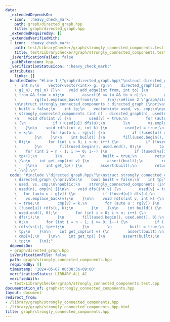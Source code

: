 ```yaml
---
data:
  _extendedDependsOn:
  - icon: ':heavy_check_mark:'
    path: graph/directed_graph.hpp
    title: graph/directed_graph.hpp
  _extendedRequiredBy: []
  _extendedVerifiedWith:
  - icon: ':heavy_check_mark:'
    path: test/LibraryChecker/graph/strongly_connected_components.test.cpp
    title: test/LibraryChecker/graph/strongly_connected_components.test.cpp
  _isVerificationFailed: false
  _pathExtension: hpp
  _verificationStatusIcon: ':heavy_check_mark:'
  attributes:
    links: []
  bundledCode: "#line 1 \"graph/directed_graph.hpp\"\nstruct directed_graph {\n  \
    \  int n;\n    vector<vector<int>> g, rg;\n    directed_graph(int _n) : n(_n),\
    \ g(_n), rg(_n) {}\n    void add_edge(int from, int to) {\n        assert(0 <=\
    \ from && from < n);\n        assert(0 <= to && to < n);\n        g[from].emplace_back(to);\n\
    \        rg[to].emplace_back(from);\n    }\n};\n#line 2 \"graph/strongly_connected_components.hpp\"\
    \n\nstruct strongly_connected_components : directed_graph {\nprivate:\n    bool\
    \ built = false;\n    int tp;\n    vector<int> used, vs, cmp;\n\npublic:\n   \
    \ strongly_connected_components (int n) : directed_graph(n), used(n), cmp(n) {}\n\
    \n    void dfs(int v) {\n        used[v] = true;\n        for (auto u : g[v])\
    \ {\n            if (!used[u]) dfs(u);\n        }\n        vs.emplace_back(v);\n\
    \    }\n\n    void rdfs(int v, int k) {\n        used[v] = true;\n        cmp[v]\
    \ = k;\n        for (auto u : rg[v]) {\n            if (!used[u]) rdfs(u, k);\n\
    \        }\n    }\n\n    int build() {\n        fill(used.begin(), used.end(),\
    \ 0);\n        for (int i = 0; i < n; i++) {\n            if (!used[i]) dfs(i);\n\
    \        }\n        fill(used.begin(), used.end(), 0);\n        tp = 0;\n    \
    \    for (int i = n - 1; i >= 0; i--) {\n            if (!used[vs[i]]) rdfs(vs[i],\
    \ tp++);\n        }\n        \n        built = true;\n        return tp;\n   \
    \ }\n\n    int get_cmp(int v) {\n        assert(built);\n        return cmp[v];\n\
    \    }\n\n    int get_tp() {\n        assert(built);\n        return tp;\n   \
    \ }\n};\n"
  code: "#include \"directed_graph.hpp\"\n\nstruct strongly_connected_components :\
    \ directed_graph {\nprivate:\n    bool built = false;\n    int tp;\n    vector<int>\
    \ used, vs, cmp;\n\npublic:\n    strongly_connected_components (int n) : directed_graph(n),\
    \ used(n), cmp(n) {}\n\n    void dfs(int v) {\n        used[v] = true;\n     \
    \   for (auto u : g[v]) {\n            if (!used[u]) dfs(u);\n        }\n    \
    \    vs.emplace_back(v);\n    }\n\n    void rdfs(int v, int k) {\n        used[v]\
    \ = true;\n        cmp[v] = k;\n        for (auto u : rg[v]) {\n            if\
    \ (!used[u]) rdfs(u, k);\n        }\n    }\n\n    int build() {\n        fill(used.begin(),\
    \ used.end(), 0);\n        for (int i = 0; i < n; i++) {\n            if (!used[i])\
    \ dfs(i);\n        }\n        fill(used.begin(), used.end(), 0);\n        tp =\
    \ 0;\n        for (int i = n - 1; i >= 0; i--) {\n            if (!used[vs[i]])\
    \ rdfs(vs[i], tp++);\n        }\n        \n        built = true;\n        return\
    \ tp;\n    }\n\n    int get_cmp(int v) {\n        assert(built);\n        return\
    \ cmp[v];\n    }\n\n    int get_tp() {\n        assert(built);\n        return\
    \ tp;\n    }\n};"
  dependsOn:
  - graph/directed_graph.hpp
  isVerificationFile: false
  path: graph/strongly_connected_components.hpp
  requiredBy: []
  timestamp: '2024-05-07 00:38:36+09:00'
  verificationStatus: LIBRARY_ALL_AC
  verifiedWith:
  - test/LibraryChecker/graph/strongly_connected_components.test.cpp
documentation_of: graph/strongly_connected_components.hpp
layout: document
redirect_from:
- /library/graph/strongly_connected_components.hpp
- /library/graph/strongly_connected_components.hpp.html
title: graph/strongly_connected_components.hpp
---
```

